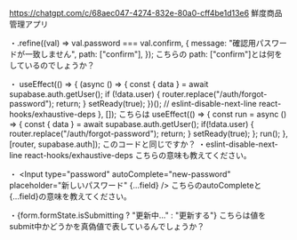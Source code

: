 https://chatgpt.com/c/68aec047-4274-832e-80a0-cff4be1d13e6 鮮度商品管理アプリ

・.refine((val) => val.password === val.confirm, {
message: "確認用パスワードが一致しません",
path: ["confirm"],
});
こちらの path: ["confirm"]とは何をしているのでしょうか？

・ useEffect(() => {
(async () => {
const { data } = await supabase.auth.getUser();
if (!data.user) {
router.replace("/auth/forgot-password");
return;
}
setReady(true);
})();
// eslint-disable-next-line react-hooks/exhaustive-deps
}, []);
こちらは
useEffect(() => {
const run = async () => {
const { data } = await supabase.auth.getUser();
if(!data.user) {
router.replace("/auth/forgot-password");
return;
}
setReady(true);
};
run();
}, [router, supabase.auth]);
このコードと同じですか？
・eslint-disable-next-line react-hooks/exhaustive-deps こちらの意味も教えてください。

・ <FormControl>
<Input
type="password"
autoComplete="new-password"
placeholder="新しいパスワード"
{...field}
/>
</FormControl>
こちらのautoCompleteと{...field}の意味を教えてください。

・{form.formState.isSubmitting ? "更新中..." : "更新する"}
こちらは値をsubmit中かどうかを真偽値で表しているんでしょうか？